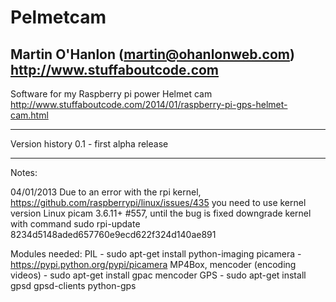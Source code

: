 # Pelmetcam
Martin O'Hanlon (martin@ohanlonweb.com)
http://www.stuffaboutcode.com
-------------------------------------------------------------------------------

Software for my Raspberry pi power Helmet cam
http://www.stuffaboutcode.com/2014/01/raspberry-pi-gps-helmet-cam.html

------------------------------------------------------------------------------

Version history
0.1 - first alpha release

-------------------------------------------------------------------------------
Notes:

04/01/2013
Due to an error with the rpi kernel, https://github.com/raspberrypi/linux/issues/435
you need to use kernel version Linux picam 3.6.11+ #557, until the bug is fixed
downgrade kernel with command sudo rpi-update 8234d5148aded657760e9ecd622f324d140ae891


Modules needed:
PIL - sudo apt-get install python-imaging
picamera - https://pypi.python.org/pypi/picamera
MP4Box, mencoder (encoding videos) - sudo apt-get install gpac mencoder
GPS - sudo apt-get install gpsd gpsd-clients python-gps

